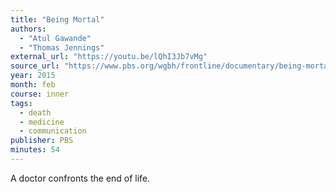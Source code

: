 ```yaml
---
title: "Being Mortal"
authors:
  - "Atul Gawande"
  - "Thomas Jennings"
external_url: "https://youtu.be/lQhI3Jb7vMg"
source_url: "https://www.pbs.org/wgbh/frontline/documentary/being-mortal/"
year: 2015
month: feb
course: inner
tags:
  - death
  - medicine
  - communication
publisher: PBS
minutes: 54
---
```


A doctor confronts the end of life.

